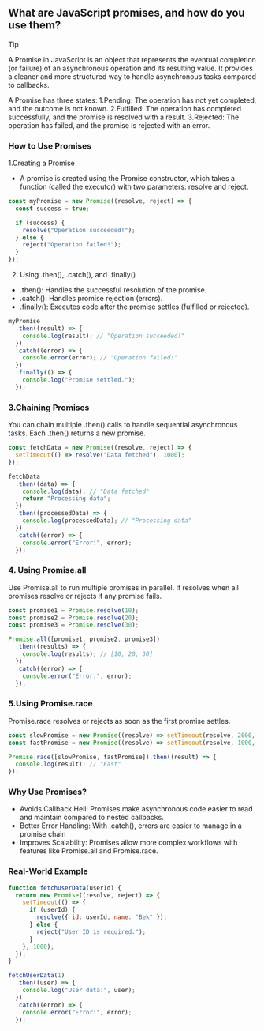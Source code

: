 ## What are JavaScript promises, and how do you use them?

>[!TIP]
>A Promise in JavaScript is an object that represents the eventual completion (or failure) of an asynchronous operation and its resulting value. It provides a cleaner and more structured way to handle asynchronous tasks compared to callbacks.

A Promise has three states:
1.Pending: The operation has not yet completed, and the outcome is not known.
2.Fulfilled: The operation has completed successfully, and the promise is resolved with a result.
3.Rejected: The operation has failed, and the promise is rejected with an error.

### How to Use Promises
1.Creating a Promise
- A promise is created using the Promise constructor, which takes a function (called the executor) with two parameters: resolve and reject.
```javascript
const myPromise = new Promise((resolve, reject) => {
  const success = true;

  if (success) {
    resolve("Operation succeeded!");
  } else {
    reject("Operation failed!");
  }
});
```
2. Using .then(), .catch(), and .finally()
- .then(): Handles the successful resolution of the promise.
- .catch(): Handles promise rejection (errors).
- .finally(): Executes code after the promise settles (fulfilled or rejected).

```javascript
myPromise
  .then((result) => {
    console.log(result); // "Operation succeeded!"
  })
  .catch((error) => {
    console.error(error); // "Operation failed!"
  })
  .finally(() => {
    console.log("Promise settled.");
  });
```
### 3.Chaining Promises
You can chain multiple .then() calls to handle sequential asynchronous tasks. Each .then() returns a new promise.
```javascript
const fetchData = new Promise((resolve, reject) => {
  setTimeout(() => resolve("Data fetched"), 1000);
});

fetchData
  .then((data) => {
    console.log(data); // "Data fetched"
    return "Processing data";
  })
  .then((processedData) => {
    console.log(processedData); // "Processing data"
  })
  .catch((error) => {
    console.error("Error:", error);
  });
```
### 4. Using Promise.all
Use Promise.all to run multiple promises in parallel. It resolves when all promises resolve or rejects if any promise fails.
```javascript
const promise1 = Promise.resolve(10);
const promise2 = Promise.resolve(20);
const promise3 = Promise.resolve(30);

Promise.all([promise1, promise2, promise3])
  .then((results) => {
    console.log(results); // [10, 20, 30]
  })
  .catch((error) => {
    console.error("Error:", error);
  });
```
### 5.Using Promise.race
Promise.race resolves or rejects as soon as the first promise settles.
```javascript
const slowPromise = new Promise((resolve) => setTimeout(resolve, 2000, "Slow"));
const fastPromise = new Promise((resolve) => setTimeout(resolve, 1000, "Fast"));

Promise.race([slowPromise, fastPromise]).then((result) => {
  console.log(result); // "Fast"
});
```
### Why Use Promises?
- Avoids Callback Hell: Promises make asynchronous code easier to read and maintain compared to nested callbacks.
- Better Error Handling: With .catch(), errors are easier to manage in a promise chain
- Improves Scalability: Promises allow more complex workflows with features like Promise.all and Promise.race.

### Real-World Example
```javascript
function fetchUserData(userId) {
  return new Promise((resolve, reject) => {
    setTimeout(() => {
      if (userId) {
        resolve({ id: userId, name: "Bek" });
      } else {
        reject("User ID is required.");
      }
    }, 1000);
  });
}

fetchUserData(1)
  .then((user) => {
    console.log("User data:", user);
  })
  .catch((error) => {
    console.error("Error:", error);
  });
```
